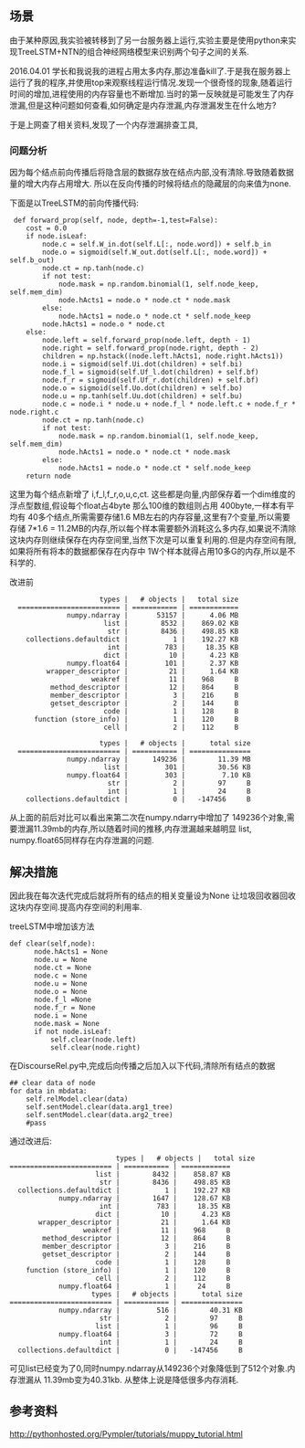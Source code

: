 ## 场景
由于某种原因,我实验被转移到了另一台服务器上运行,实验主要是使用python来实现TreeLSTM+NTN的组合神经网络模型来识别两个句子之间的关系.

2016.04.01 学长和我说我的进程占用太多内存,那边准备kill了.于是我在服务器上运行了我的程序,并使用top来观察线程运行情况.发现一个很奇怪的现象,随着运行时间的增加,进程使用的内存容量也不断增加.当时的第一反映就是可能发生了内存泄漏,但是这种问题如何查看,如何确定是内存泄漏,内存泄漏发生在什么地方?

于是上网查了相关资料,发现了一个内存泄漏排查工具,


### 问题分析
因为每个结点前向传播后将隐含层的数据存放在结点内部,没有清除.导致随着数据量的增大内存占用增大. 所以在反向传播的时候将结点的隐藏层的向来值为none.

下面是以TreeLSTM的前向传播代码:

     def forward_prop(self, node, depth=-1,test=False):
        cost = 0.0
        if node.isLeaf:
            node.c = self.W_in.dot(self.L[:, node.word]) + self.b_in
            node.o = sigmoid(self.W_out.dot(self.L[:, node.word]) + self.b_out)
            node.ct = np.tanh(node.c)
            if not test:
                node.mask = np.random.binomial(1, self.node_keep, self.mem_dim)
                node.hActs1 = node.o * node.ct * node.mask
            else:
                node.hActs1 = node.o * node.ct * self.node_keep
            node.hActs1 = node.o * node.ct
        else:
            node.left = self.forward_prop(node.left, depth - 1)
            node.right = self.forward_prop(node.right, depth - 2)
            children = np.hstack((node.left.hActs1, node.right.hActs1))
            node.i = sigmoid(self.Ui.dot(children) + self.bi)
            node.f_l = sigmoid(self.Uf_l.dot(children) + self.bf)
            node.f_r = sigmoid(self.Uf_r.dot(children) + self.bf)
            node.o = sigmoid(self.Uo.dot(children) + self.bo)
            node.u = np.tanh(self.Uu.dot(children) + self.bu)
            node.c = node.i * node.u + node.f_l * node.left.c + node.f_r * node.right.c
            node.ct = np.tanh(node.c)
            if not test:
                node.mask = np.random.binomial(1, self.node_keep, self.mem_dim)
                node.hActs1 = node.o * node.ct * node.mask
            else:
                node.hActs1 = node.o * node.ct * self.node_keep
        return node

    
这里为每个结点新增了 i,f_l,f_r,o,u,c,ct. 这些都是向量,内部保存着一个dim维度的浮点型数组,假设每个float占4byte 那么100维的数组则占用 400byte,一样本有平均有 40多个结点,所需需要存储1.6 MB左右的内存容量,这里有7个变量,所以需要存储 7*1.6 = 11.2MB的内存,所以每个样本需要额外消耗这么多内存,如果说不清除这块内存则继续保存在内存空间里,当然下次是可以重复利用的.但是内存空间有限,如果将所有将本的数据都保存在内存中 1W个样本就得占用10多G的内存,所以是不科学的.


改进前

                          types |   # objects |   total size
      ========================= | =========== | ============
                  numpy.ndarray |       53157 |      4.06 MB
                           list |        8532 |    869.02 KB
                            str |        8436 |    498.85 KB
        collections.defaultdict |           1 |    192.27 KB
                            int |         783 |     18.35 KB
                           dict |          10 |      4.23 KB
                  numpy.float64 |         101 |      2.37 KB
             wrapper_descriptor |          21 |      1.64 KB
                        weakref |          11 |    968     B
              method_descriptor |          12 |    864     B
              member_descriptor |           3 |    216     B
              getset_descriptor |           2 |    144     B
                           code |           1 |    128     B
          function (store_info) |           1 |    120     B
                           cell |           2 |    112     B
                           
                          types |   # objects |      total size
      ========================= | =========== | ===============
                  numpy.ndarray |      149236 |        11.39 MB
                           list |         301 |        30.56 KB
                  numpy.float64 |         303 |         7.10 KB
                            str |           2 |        97     B
                            int |           1 |        24     B
        collections.defaultdict |           0 |   -147456     B

从上面的前后对比可以看出来第二次在numpy.ndarry中增加了 149236个对象,需要泄漏11.39mb的内存,所以随着时间的推移,内存泄漏越来越明显
list,  numpy.float65同样存在内存泄漏的问题.

## 解决措施
因此我在每次迭代完成后就将所有的结点的相关变量设为None 让垃圾回收器回收这块内存空间.提高内存空间的利用率.

treeLSTM中增加该方法

    def clear(self,node):
          node.hActs1 = None
          node.u = None
          node.ct = None
          node.c = None
          node.u = None
          node.o = None
          node.f_l =None
          node.f_r = None
          node.i = None
          node.mask = None
          if not node.isLeaf:
              self.clear(node.left)
              self.clear(node.right)


在DiscourseRel.py中,完成后向传播之后加入以下代码,清除所有结点的数据

    ## clear data of node 
    for data in mbdata:
        self.relModel.clear(data)
        self.sentModel.clear(data.arg1_tree)
        self.sentModel.clear(data.arg2_tree)
        #pass

         
通过改进后:

                              types |   # objects |   total size
    ========================= | =========== | ============
                         list |        8432 |    858.87 KB
                          str |        8436 |    498.85 KB
      collections.defaultdict |           1 |    192.27 KB
                numpy.ndarray |        1647 |    128.67 KB
                          int |         783 |     18.35 KB
                         dict |          10 |      4.23 KB
           wrapper_descriptor |          21 |      1.64 KB
                      weakref |          11 |    968     B
            method_descriptor |          12 |    864     B
            member_descriptor |           3 |    216     B
            getset_descriptor |           2 |    144     B
                         code |           1 |    128     B
        function (store_info) |           1 |    120     B
                         cell |           2 |    112     B
                numpy.float64 |           1 |     24     B
                        types |   # objects |      total size
    ========================= | =========== | ===============
                numpy.ndarray |         516 |        40.31 KB
                          str |           2 |        97     B
                         list |           1 |        96     B
                numpy.float64 |           3 |        72     B
                          int |           1 |        24     B
      collections.defaultdict |           0 |   -147456     B

       

可见list已经变为了0,同时numpy.ndarray从149236个对象降低到了512个对象.内存泄漏从 11.39mb变为40.31kb. 从整体上说是降低很多内存消耗.


## 参考资料

http://pythonhosted.org/Pympler/tutorials/muppy_tutorial.html

